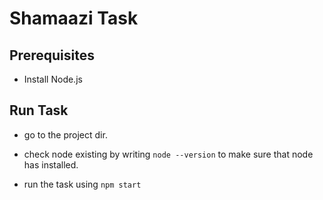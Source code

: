 # Shamaazi Task

## Prerequisites

- Install Node.js

## Run Task

- go to the project dir.

- check node existing by writing `node --version` to make sure that node has
  installed.
- run the task using `npm start`

